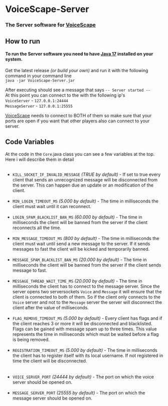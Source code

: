 # VoiceScape-Server
### The Server software for [VoiceScape](https://github.com/derfurkan/VoiceScape "VoiceScape")

## How to run
#### To run the Server software you need to have [Java 17](https://www.oracle.com/java/technologies/javase/jdk17-archive-downloads.html "Java 17") installed on your system.<br/>
Get the latest release _(or build your own)_ and run it with the following command in your command line<br/>
`java -jar VoiceScape-Server.jar`

After executing should see a message that says `-- Server started --`<br/>
At this point you can connect to the with the following ip's<br/>
`VoiceServer` - `127.0.0.1:24444`<br/>
`MessageServer` - `127.0.0.1:25555`

[VoiceScape](https://github.com/derfurkan/VoiceScape "VoiceScape") needs to connect to BOTH of them so make sure that your ports are open if you want that other players also can connect to your server.

## Code Variables
At the code in the `Core`.java class you can see a few variables at the top.<br/>
Here i will describe them in detail<br/><br/>
* `KILL_SOCKET_IF_INVALID_MESSAGE` _(TRUE by default)_ - If set to true every client that sends an unrecognized message will be disconnected from the server. This can happen due an update or an modification of the client.<br/><br/>
* `MIN_LOGIN_TIMEOUT_MS` _(5.000 by default)_ - The time in milliseconds the client must wait until it can reconnect.<br/><br/>
* `LOGIN_SPAM_BLACKLIST_BAN_MS` _(60.000 by default)_ - The time in milliseconds the client will be banned from the server if the client reconnects all the time.<br/><br/>
* `MIN_MESSAGE_TIMEOUT_MS` _(800 by default)_ - The time in milliseconds the client must wait until send a new message to the server. If it sends messages to fast the client will be kicked and temporarily banned.<br/><br/>
* `MESSAGE_SPAM_BLACKLIST_BAN_MS` _(20.000 by default)_ - The time in milliseconds the client will be banned from the server if the client sends message to fast.<br/><br/>
* `MESSAGE_THREAD_WAIT_TIME_MS` _(20.000 by default)_ - The time in milliseconds the client has to connect to the message server. Since the server opens two serversockets `Voice` and `Message` it will ensure that the client is connected to both of them. So if the client only connects to the `Voice` server and not to the `Message` server the server will disconnect the client after the value of milliseconds.<br/><br/>
* `FLAG_REMOVE_TIMEOUT_MS` _(5.000 by default)_ - Every client has flags and if the client reaches 3 or more it will be disconnected and blacklisted. Flags can be gained with message spam up to three times. This value represents the time in milliseconds which must be waited before a flag is being removed.<br/><br/>
* `REGISTRATION_TIMEOUT_MS` _(5.000 by default)_ - The time in milliseconds the client has to register itself with its local username. If not registered in time the client will be disconnected.<br/><br/><br/>
* `VOICE_SERVER_PORT` _(24444 by default)_ - The port on which the voice server should be opened on.<br/><br/>
* `MESSAGE_SERVER_PORT` _(25555 by default)_ - The port on which the message server should be opened on.<br/><br/>






